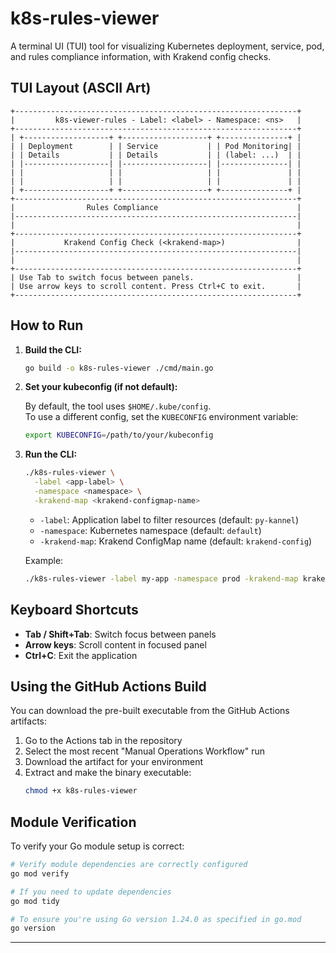 # k8s-rules-viewer

A terminal UI (TUI) tool for visualizing Kubernetes deployment, service, pod, and rules compliance information, with Krakend config checks.

## TUI Layout (ASCII Art)

```
+---------------------------------------------------------------+
|         k8s-viewer-rules - Label: <label> - Namespace: <ns>   |
+---------------------------------------------------------------+
| +-------------------+ +-------------------+ +---------------+ |
| | Deployment        | | Service           | | Pod Monitoring| |
| | Details           | | Details           | | (label: ...)  | |
| |-------------------| |-------------------| |---------------| |
| |                   | |                   | |               | |
| |                   | |                   | |               | |
| +-------------------+ +-------------------+ +---------------+ |
+---------------------------------------------------------------+
|                Rules Compliance                               |
|---------------------------------------------------------------|
|                                                               |
+---------------------------------------------------------------+
|           Krakend Config Check (<krakend-map>)                |
|---------------------------------------------------------------|
|                                                               |
+---------------------------------------------------------------+
| Use Tab to switch focus between panels.                       |
| Use arrow keys to scroll content. Press Ctrl+C to exit.       |
+---------------------------------------------------------------+
```

## How to Run

1. **Build the CLI:**

   ```sh
   go build -o k8s-rules-viewer ./cmd/main.go
   ```

2. **Set your kubeconfig (if not default):**

   By default, the tool uses `$HOME/.kube/config`.  
   To use a different config, set the `KUBECONFIG` environment variable:

   ```sh
   export KUBECONFIG=/path/to/your/kubeconfig
   ```

3. **Run the CLI:**

   ```sh
   ./k8s-rules-viewer \
     -label <app-label> \
     -namespace <namespace> \
     -krakend-map <krakend-configmap-name>
   ```

   - `-label`: Application label to filter resources (default: `py-kannel`)
   - `-namespace`: Kubernetes namespace (default: `default`)
   - `-krakend-map`: Krakend ConfigMap name (default: `krakend-config`)

   Example:

   ```sh
   ./k8s-rules-viewer -label my-app -namespace prod -krakend-map krakend-prod
   ```

## Keyboard Shortcuts

- **Tab / Shift+Tab**: Switch focus between panels
- **Arrow keys**: Scroll content in focused panel
- **Ctrl+C**: Exit the application

## Using the GitHub Actions Build

You can download the pre-built executable from the GitHub Actions artifacts:

1. Go to the Actions tab in the repository
2. Select the most recent "Manual Operations Workflow" run
3. Download the artifact for your environment
4. Extract and make the binary executable:
   ```sh
   chmod +x k8s-rules-viewer
   ```

## Module Verification

To verify your Go module setup is correct:

```sh
# Verify module dependencies are correctly configured
go mod verify

# If you need to update dependencies
go mod tidy

# To ensure you're using Go version 1.24.0 as specified in go.mod
go version
```

---
